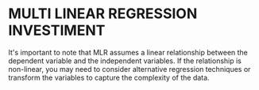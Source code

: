 # MULTI LINEAR REGRESSION INVESTIMENT
It's important to note that MLR assumes a linear relationship between the dependent variable and the independent variables. If the relationship is non-linear, you may need to consider alternative regression techniques or transform the variables to capture the complexity of the data.
